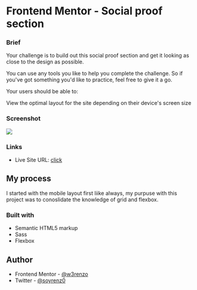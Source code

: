 # Frontend Mentor - Social proof section

### Brief

Your challenge is to build out this social proof section and get it looking as close to the design as possible.

You can use any tools you like to help you complete the challenge. So if you've got something you'd like to practice, feel free to give it a go.

Your users should be able to:

View the optimal layout for the site depending on their device's screen size

### Screenshot

![](https://res.cloudinary.com/turbopila/image/upload/v1621179362/Screenshot_1_dtl84k.png)

### Links

- Live Site URL: [click](https://social-proof-section-renzo4web.netlify.app/)

## My process

I started with the mobile layout first liike always, my purpuse with this project was to conoslidate the knowledge of grid and flexbox.

### Built with

- Semantic HTML5 markup
- Sass
- Flexbox

## Author

- Frontend Mentor - [@w3renzo](https://www.frontendmentor.io/profile/w3renzo)
- Twitter - [@soyrenz0](https://www.twitter.com/renzo4web)
